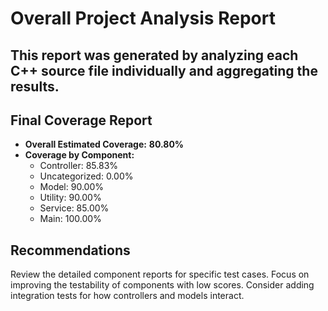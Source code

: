 # Overall Project Analysis Report

## This report was generated by analyzing each C++ source file individually and aggregating the results.

## Final Coverage Report
- **Overall Estimated Coverage:** **80.80%**
- **Coverage by Component:**
  - Controller: 85.83%
  - Uncategorized: 0.00%
  - Model: 90.00%
  - Utility: 90.00%
  - Service: 85.00%
  - Main: 100.00%

## Recommendations
Review the detailed component reports for specific test cases. Focus on improving the testability of components with low scores. Consider adding integration tests for how controllers and models interact.
